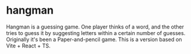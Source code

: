 # hangman
Hangman is a guessing game. One player thinks of a word, and the other tries to guess it by suggesting letters within a certain number of guesses. Originally it's been a Paper-and-pencil game. This is a version based on Vite + React + TS.

